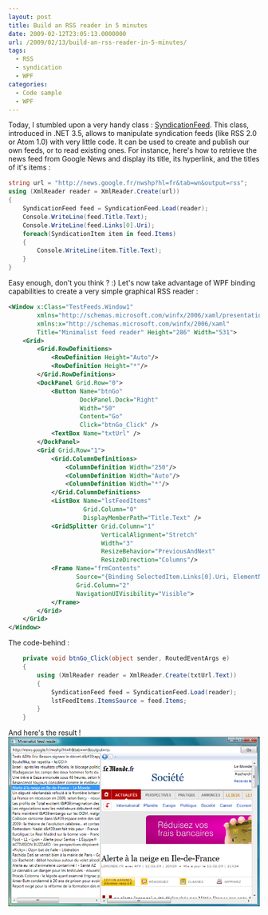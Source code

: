 ```yaml
---
layout: post
title: Build an RSS reader in 5 minutes
date: 2009-02-12T23:05:13.0000000
url: /2009/02/13/build-an-rss-reader-in-5-minutes/
tags:
  - RSS
  - syndication
  - WPF
categories:
  - Code sample
  - WPF
---
```


Today, I stumbled upon a very handy class : [SyndicationFeed](http://msdn.microsoft.com/en-us/library/system.servicemodel.syndication.syndicationfeed.aspx). This class, introduced in .NET 3.5, allows to manipulate syndication feeds (like RSS 2.0 or Atom 1.0) with very little code. It can be used to create and publish our own feeds, or to read existing ones.  For instance, here's how to retrieve the news feed from Google News and display its title, its hyperlink, and the titles of it's items :  
```csharp
string url = "http://news.google.fr/nwshp?hl=fr&tab=wn&output=rss";
using (XmlReader reader = XmlReader.Create(url))
{
    SyndicationFeed feed = SyndicationFeed.Load(reader);
    Console.WriteLine(feed.Title.Text);
    Console.WriteLine(feed.Links[0].Uri);
    foreach(SyndicationItem item in feed.Items)
    {
        Console.WriteLine(item.Title.Text);
    }
}
```
  Easy enough, don't you think ? :)  Let's now take advantage of WPF binding capabilities to create a very simple graphical RSS reader :  
```xml
<Window x:Class="TestFeeds.Window1"
        xmlns="http://schemas.microsoft.com/winfx/2006/xaml/presentation"
        xmlns:x="http://schemas.microsoft.com/winfx/2006/xaml"
        Title="Minimalist feed reader" Height="286" Width="531">
    <Grid>
        <Grid.RowDefinitions>
            <RowDefinition Height="Auto"/>
            <RowDefinition Height="*"/>
        </Grid.RowDefinitions>
        <DockPanel Grid.Row="0">
            <Button Name="btnGo"
                    DockPanel.Dock="Right"
                    Width="50"
                    Content="Go"
                    Click="btnGo_Click" />
            <TextBox Name="txtUrl" />
        </DockPanel>
        <Grid Grid.Row="1">
            <Grid.ColumnDefinitions>
                <ColumnDefinition Width="250"/>
                <ColumnDefinition Width="Auto"/>
                <ColumnDefinition Width="*"/>
            </Grid.ColumnDefinitions>
            <ListBox Name="lstFeedItems"
                     Grid.Column="0"
                     DisplayMemberPath="Title.Text" />
            <GridSplitter Grid.Column="1"
                          VerticalAlignment="Stretch"
                          Width="3"
                          ResizeBehavior="PreviousAndNext"
                          ResizeDirection="Columns"/>
            <Frame Name="frmContents"
                   Source="{Binding SelectedItem.Links[0].Uri, ElementName=lstFeedItems}"
                   Grid.Column="2"
                   NavigationUIVisibility="Visible">
            </Frame>
        </Grid>
    </Grid>
</Window>
```
  The code-behind :  
```csharp
    private void btnGo_Click(object sender, RoutedEventArgs e)
    {
        using (XmlReader reader = XmlReader.Create(txtUrl.Text))
        {
            SyndicationFeed feed = SyndicationFeed.Load(reader);
            lstFeedItems.ItemsSource = feed.Items;
        }
    }
```
  And here's the result !  ![Screenshot](feed_reader.png)
